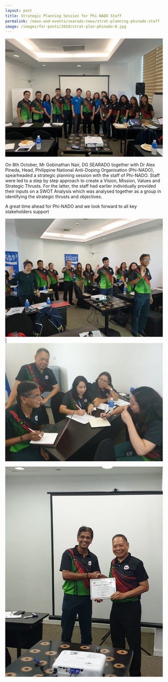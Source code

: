 ```yaml
---
layout: post
title: Strategic Planning Session for Phi-NADO Staff
permalink: /news-and-events/searado-news/strat-planning-phinado-staff
image: /images/for-posts/2019/strat-plan-phinado-0.jpg
---
```

![Group Photo](/images/for-posts/2019/strat-plan-phinado-0.jpg)

On 8th October, Mr Gobinathan Nair, DG SEARADO together with Dr Alex Pineda, Head, Philippine National Anti-Doping Organisation (Phi-NADO), spearheaded a strategic planning session with the staff of Phi-NADO. Staff were led to a step by step approach to create a Vision, Mission, Values and Strategic Thrusts. For the latter, the staff had earlier individually provided their inputs on a SWOT Analysis which was analysed together as a group in identifying the strategic thrusts and objectives.

A great time ahead for Phi-NADO and we look forward to all key stakeholders support

![Group Photo](/images/for-posts/2019/strat-plan-phinado-2.jpg) | ![Group Photo](/images/for-posts/2019/strat-plan-phinado-3.jpg)

![Group Photo](/images/for-posts/2019/strat-plan-phinado-1.jpg)
